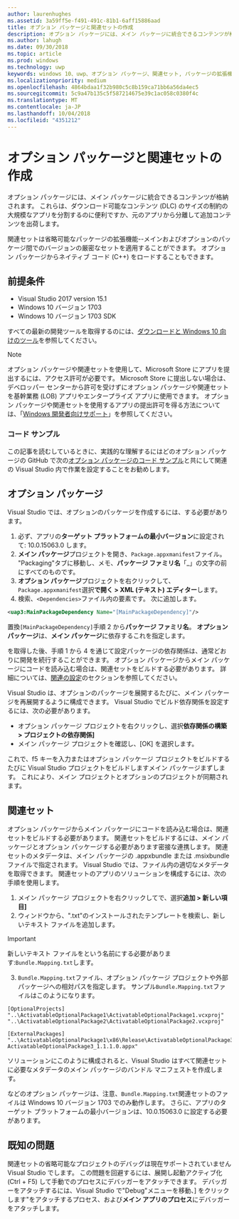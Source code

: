 ```yaml
---
author: laurenhughes
ms.assetid: 3a59ff5e-f491-491c-81b1-6aff15886aad
title: オプション パッケージと関連セットの作成
description: オプション パッケージには、メイン パッケージに統合できるコンテンツが格納されます。 オプション パッケージは、ダウンロード可能なコンテンツ (DLC) 用や、サイズ制約に対応して大規模アプリを分割する場合、元のアプリから分離して追加コンテンツを出荷する場合に便利です。
ms.author: lahugh
ms.date: 09/30/2018
ms.topic: article
ms.prod: windows
ms.technology: uwp
keywords: windows 10、uwp、オプション パッケージ、関連セット, パッケージの拡張機能、visual studio
ms.localizationpriority: medium
ms.openlocfilehash: 4864bdaa1f32b980c5c8b159ca71bb6a56da4ec5
ms.sourcegitcommit: 5c9a47b135c5f587214675e39c1ac058c0380f4c
ms.translationtype: MT
ms.contentlocale: ja-JP
ms.lasthandoff: 10/04/2018
ms.locfileid: "4351212"
---
```

# <a name="optional-packages-and-related-set-authoring"></a>オプション パッケージと関連セットの作成
オプション パッケージには、メイン パッケージに統合できるコンテンツが格納されます。 これらは、ダウンロード可能なコンテンツ (DLC) のサイズの制約の大規模なアプリを分割するのに便利ですか、元のアプリから分離して追加コンテンツを出荷します。

関連セットは省略可能なパッケージの拡張機能--メインおよびオプションのパッケージ間でのバージョンの厳密なセットを適用することができます。 オプション パッケージからネイティブ コード (C++) をロードすることもできます。 

## <a name="prerequisites"></a>前提条件

- Visual Studio 2017 version 15.1
- Windows 10 バージョン 1703
- Windows 10 バージョン 1703 SDK

すべての最新の開発ツールを取得するのには、[ダウンロードと Windows 10 向けのツール](https://developer.microsoft.com/windows/downloads)を参照してください。

> [!NOTE]
> オプション パッケージや関連セットを使用して、Microsoft Store にアプリを提出するには、アクセス許可が必要です。 Microsoft Store に提出しない場合は、デベロッパー センターから許可を受けずにオプション パッケージや関連セットを基幹業務 (LOB) アプリやエンタープライズ アプリに使用できます。 オプション パッケージや関連セットを使用するアプリの提出許可を得る方法については、「[Windows 開発者向けサポート](https://developer.microsoft.com/windows/support)」を参照してください。

### <a name="code-sample"></a>コード サンプル
この記事を読むしているときに、実践的な理解するにはどのオプション パッケージの GitHub で次の[オプション パッケージのコード サンプル](https://github.com/AppInstaller/OptionalPackageSample)と共にして関連の Visual Studio 内で作業を設定することをお勧めします。

## <a name="optional-packages"></a>オプション パッケージ
Visual Studio では、オプションのパッケージを作成するには、する必要があります。
1. 必ず、アプリの**ターゲット プラットフォームの最小バージョン**に設定されて: 10.0.15063.0 します。
2. **メイン パッケージ**プロジェクトを開き、`Package.appxmanifest`ファイル。 "Packaging"タブに移動し、メモ、**パッケージ ファミリ名**「_」の文字の前にすべてのものです。
3. **オプション パッケージ**プロジェクトを右クリックして、`Package.appxmanifest`選択**で開く > XML (テキスト) エディター**します。
4. 検索、`<Dependencies>`ファイル内の要素です。 次に追加します。

```XML
<uap3:MainPackageDependency Name="[MainPackageDependency]"/>
```

置換`[MainPackageDependency]`手順 2 から**パッケージ ファミリ名**。 **オプション パッケージ**は、**メイン パッケージ**に依存するこれを指定します。

を取得した後、手順 1 から 4 を通じて設定パッケージの依存関係は、通常どおりに開発を続行することができます。 オプション パッケージからメイン パッケージにコードを読み込む場合は、関連セットをビルドする必要があります。 詳細については、[関連の設定](#related_sets)のセクションを参照してください。

Visual Studio は、オプションのパッケージを展開するたびに、メイン パッケージを再展開するように構成できます。 Visual Studio でビルド依存関係を設定するには、次の必要があります。

- オプション パッケージ プロジェクトを右クリックし、選択**依存関係の構築 > プロジェクトの依存関係]**
- メイン パッケージ プロジェクトを確認し、[OK] を選択します。 

これで、f5 キーを入力またはオプション パッケージ プロジェクトをビルドするたびに Visual Studio プロジェクトをビルドしますメイン パッケージまずします。 これにより、メイン プロジェクトとオプションのプロジェクトが同期されます。

## 関連セット<a name="related_sets"></a>

オプション パッケージからメイン パッケージにコードを読み込む場合は、関連セットをビルドする必要があります。 関連セットをビルドするには、メイン パッケージとオプション パッケージする必要があります密接な連携します。 関連セットのメタデータは、メイン パッケージの .appxbundle または .msixbundle ファイルで指定されます。 Visual Studio では、ファイル内の適切なメタデータを取得できます。 関連セットのアプリのソリューションを構成するには、次の手順を使用します。

1. メイン パッケージ プロジェクトを右クリックしてで、選択**追加 > 新しい項目]**
2. ウィンドウから、".txt"のインストールされたテンプレートを検索し、新しいテキスト ファイルを追加します。
> [!IMPORTANT]
> 新しいテキスト ファイルをという名前にする必要があります:`Bundle.Mapping.txt`します。
3. `Bundle.Mapping.txt`ファイル、オプション パッケージ プロジェクトや外部パッケージへの相対パスを指定します。 サンプル`Bundle.Mapping.txt`ファイルはこのようになります。

```syntax
[OptionalProjects]
"..\ActivatableOptionalPackage1\ActivatableOptionalPackage1.vcxproj"
"..\ActivatableOptionalPackage2\ActivatableOptionalPackage2.vcxproj"

[ExternalPackages]
"..\ActivatableOptionalPackage1\x86\Release\ActivatableOptionalPackage3_1.1.1.0\ ActivatableOptionalPackage3_1.1.1.0.appx"
```

ソリューションにこのように構成されると、Visual Studio はすべて関連セットに必要なメタデータのメイン パッケージのバンドル マニフェストを作成します。 

などのオプション パッケージは、注意、`Bundle.Mapping.txt`関連セットのファイルは Windows 10 バージョン 1703 でのみ動作します。 さらに、アプリのターゲット プラットフォームの最小バージョンは、10.0.15063.0 に設定する必要があります。

## 既知の問題<a name="known_issues"></a>

関連セットの省略可能なプロジェクトのデバッグは現在サポートされていません Visual Studio でします。 この問題を回避するには、展開し起動アクティブ化 (Ctrl + F5) して手動でのプロセスにデバッガーをアタッチできます。 デバッガーをアタッチするには、Visual Studio で"Debug"メニューを移動、] をクリックします"をアタッチするプロセス、および**メイン アプリのプロセス**にデバッガーをアタッチします。